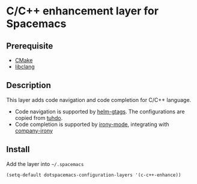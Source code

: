 # C/C++ enhancement layer for Spacemacs

## Prerequisite

- [CMake][]
- [libclang][]

## Description

This layer adds code navigation and code completion for C/C++ language.
- Code navigation is supported by [helm-gtags][]. The configurations are copied
  from [tuhdo][].
- Code completion is supported by [irony-mode][], integrating with
  [company-irony][]

## Install

Add the layer into `~/.spacemacs`
```elisp
(setq-default dotspacemacs-configuration-layers '(c-c++-enhance))
```

[irony-mode]: https://github.com/Sarcasm/irony-mode
[helm-gtags]: https://github.com/syohex/emacs-helm-gtags
[company-irony]: https://github.com/Sarcasm/company-irony
[tuhdo]: http://tuhdo.github.io/c-ide.html
[CMake]: http://www.cmake.org
[libclang]: http://clang.llvm.org/doxygen/group__CINDEX.html
